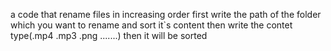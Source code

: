 a code that rename files in increasing order
first write the path of the folder which you want to rename and sort it`s content
then write the contet type(.mp4 .mp3 .png .......) 
then it will be sorted

